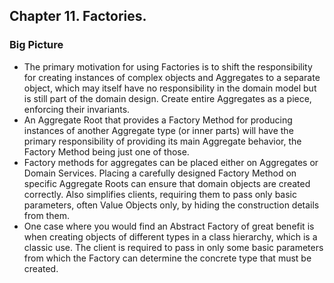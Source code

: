 ## Chapter 11. Factories.

### Big Picture
- The primary motivation for using Factories is to shift the responsibility for creating instances of complex objects and Aggregates to a separate object, which may itself have no responsibility in the domain model but is still part of the domain design. Create entire Aggregates as a piece, enforcing their invariants.
- An Aggregate Root that provides a Factory Method for producing instances of another Aggregate type (or inner parts) will have the primary responsibility of providing its main Aggregate behavior, the Factory Method being just one of those. 
- Factory methods for aggregates can be placed either on Aggregates or Domain Services. Placing a carefully designed Factory Method on specific Aggregate Roots can ensure that domain objects are created correctly. Also simplifies clients, requiring them to pass only basic parameters, often Value Objects only, by hiding the construction details from them.
- One case where you would find an Abstract Factory of great benefit is when creating objects of different types in a class hierarchy, which is a classic use. The client is required to pass in only some basic parameters from which the Factory can determine the concrete type that must be created.
